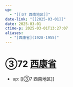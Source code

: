 ```yaml
---
up:
  - "[[③7 西南地区]]"
date-link: "[[2025-03-01]]"
date: 2025-03-01
ctime-p: 2025-03-01T13:27:07
aliases:
  - "[西康省](1928-1955)"
---
```


# ③72 [西康省](1928-1955)

- up: [[③7 西南地区]]
